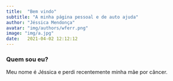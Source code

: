 ```yaml
---
title:  "Bem vindo"
subtitle: "A minha página pessoal e de auto ajuda"
author: "Jéssica Mendonça"
avatar: "img/authors/wferr.png"
image: "img/a.jpg"
date:   2021-04-02 12:12:12
---
```


### Quem sou eu?

Meu nome é Jéssica e perdi recentemente minha mãe por câncer.